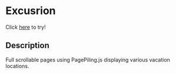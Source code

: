 # Excusrion

Click [here](http://page-piling.surge.sh/) to try!

## Description ##
Full scrollable pages using PagePiling.js displaying various vacation locations.